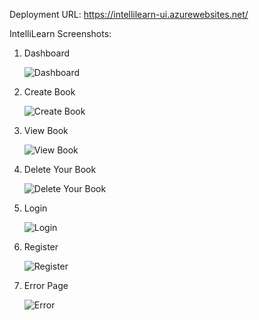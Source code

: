 Deployment URL: https://intellilearn-ui.azurewebsites.net/

IntelliLearn Screenshots:

1. Dashboard

   ![Dashboard](https://github.com/RektyRowdyy/IntelliLearn-LMS/assets/99550078/1f1da449-77e6-4704-9da0-7eba01bacc33)
2. Create Book

   ![Create Book](https://github.com/RektyRowdyy/IntelliLearn-LMS/assets/99550078/902eaabc-70a3-4231-a5d5-0230061b48e4)
3. View Book

   ![View Book](https://github.com/RektyRowdyy/IntelliLearn-LMS/assets/99550078/bc3cc224-7b93-4d72-b453-11e42d51181e)
4. Delete Your Book

   ![Delete Your Book](https://github.com/RektyRowdyy/IntelliLearn-LMS/assets/99550078/7c682a10-ecbb-47f6-a015-f4e9985bcbcd)
5. Login

   ![Login](https://github.com/RektyRowdyy/IntelliLearn-LMS/assets/99550078/56ef9bc7-ff71-4c9a-b4ab-32b5ea7c9e34)
6. Register

   ![Register](https://github.com/RektyRowdyy/IntelliLearn-LMS/assets/99550078/95bc394d-7ef6-4874-9f1b-5baf12b88705)
7. Error Page

   ![Error](https://github.com/RektyRowdyy/IntelliLearn-LMS/assets/99550078/8e6ce912-711a-496d-b873-b719e2e8ef9b)
